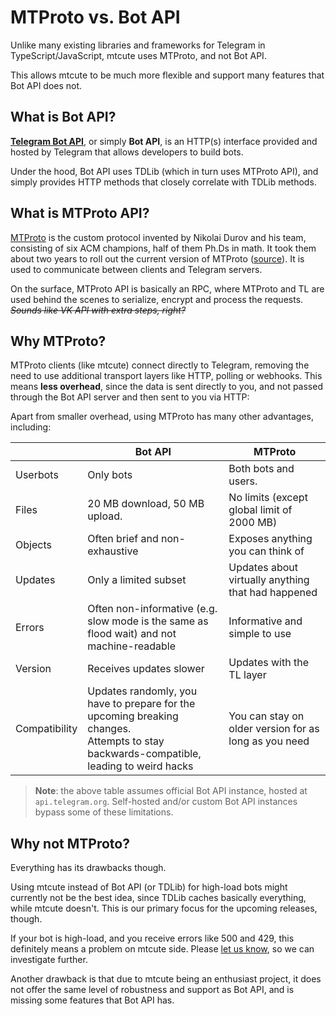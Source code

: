 # MTProto vs. Bot API

Unlike many existing libraries and frameworks for Telegram in
TypeScript/JavaScript, mtcute uses MTProto, and not Bot API.

This allows mtcute to be much more flexible and support
many features that Bot API does not.

## What is Bot API?

[**Telegram Bot API**](https://core.telegram.org/bots/api), or simply
**Bot API**, is an HTTP(s) interface provided and hosted by Telegram
that allows developers to build bots.

Under the hood, Bot API uses TDLib (which in turn uses MTProto API),
and simply provides HTTP methods that closely correlate with TDLib methods.

## What is MTProto API?

[MTProto](https://core.telegram.org/mtproto) is the custom protocol
invented by Nikolai Durov and his team, consisting of six ACM champions,
half of them Ph.Ds in math. It took them about two years
to roll out the current version of MTProto
([source](https://news.ycombinator.com/item?id=6916860)).
It is used to communicate between clients and Telegram servers.

On the surface, MTProto API is basically an RPC,
where MTProto and TL are used behind the scenes 
to serialize, encrypt and process the requests.
~~*Sounds like VK API with extra steps, right?*~~

## Why MTProto?

MTProto clients (like mtcute) connect directly to Telegram, removing
the need to use additional transport layers like HTTP, polling or webhooks.
This means **less overhead**, since the data is sent directly to you,
and not passed through the Bot API server and then sent to you via HTTP:

<v-img
    src="/assets/mtproto_vs_botapi.svg"
    adaptive="true"
/>

Apart from smaller overhead, using MTProto has many other advantages, including:

|  | Bot API | MTProto |
|---|---|---|
| Userbots | Only bots | Both bots and users.
| Files | 20 MB download, 50 MB upload. | No limits (except global limit of 2000 MB)
| Objects | Often brief and non-exhaustive | Exposes anything you can think of
| Updates | Only a limited subset | Updates about virtually anything that had happened
| Errors | Often non-informative (e.g. slow mode is the same as flood wait) and not machine-readable | Informative and simple to use
| Version | Receives updates slower | Updates with the TL layer
| Compatibility | Updates randomly, you have to prepare for the upcoming breaking changes.<br/>Attempts to stay backwards-compatible, leading to weird hacks | You can stay on older version for as long as you need

> **Note**: the above table assumes official Bot API instance, hosted at `api.telegram.org`.
> Self-hosted and/or custom Bot API instances bypass some of these limitations.

## Why not MTProto?

Everything has its drawbacks though.

Using mtcute instead of Bot API (or TDLib) for high-load bots might currently
not be the best idea, since TDLib caches basically everything, while mtcute doesn't.
This is our primary focus for the upcoming releases, though.

If your bot is high-load, and you receive errors like 500 and 429, this
definitely means a problem on mtcute side. Please
[let us know](https://t.me/mt_cute), so we can
investigate further.

Another drawback is that due to mtcute being an enthusiast project,
it does not offer the same level of robustness and support as Bot API,
and is missing some features that Bot API has.